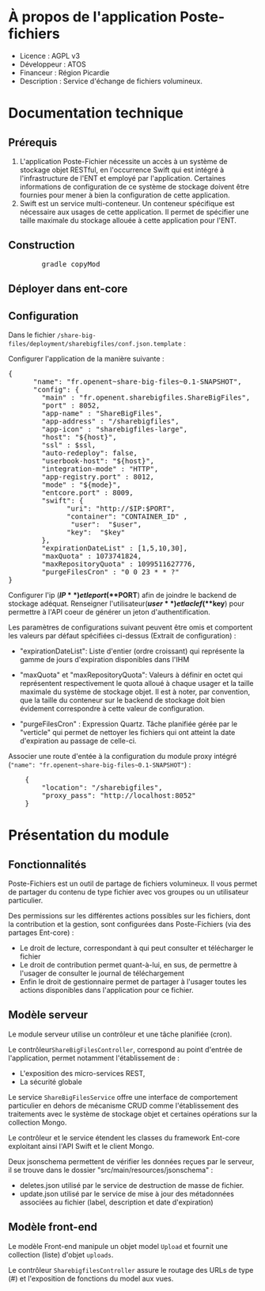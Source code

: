 # À propos de l'application Poste-fichiers

* Licence : AGPL v3
* Développeur : ATOS
* Financeur : Région Picardie
* Description : Service d'échange de fichiers volumineux.

# Documentation technique

## Prérequis

 1. L'application Poste-Fichier nécessite un accès à un système de stockage objet RESTful, en l'occurrence Swift qui est intégré à l'infrastructure de l'ENT et employé par l'application. Certaines informations de configuration de ce système de stockage doivent être fournies pour mener à bien la configuration de cette application.
 2. Swift est un service multi-conteneur. Un conteneur spécifique est nécessaire aux usages de cette application. Il permet de spécifier une taille maximale du stockage allouée à cette application pour l'ENT.

## Construction

<pre>
		gradle copyMod
</pre>

## Déployer dans ent-core


## Configuration

Dans le fichier `/share-big-files/deployment/sharebigfiles/conf.json.template` :

Configurer l'application de la manière suivante :
<pre>
{
      "name": "fr.openent~share-big-files~0.1-SNAPSHOT",
      "config": {
        "main" : "fr.openent.sharebigfiles.ShareBigFiles",
        "port" : 8052,
        "app-name" : "ShareBigFiles",
    	"app-address" : "/sharebigfiles",
    	"app-icon" : "sharebigfiles-large",
        "host": "${host}",
        "ssl" : $ssl,
        "auto-redeploy": false,
        "userbook-host": "${host}",
        "integration-mode" : "HTTP",
        "app-registry.port" : 8012,
        "mode" : "${mode}",
        "entcore.port" : 8009,
        "swift": {
              "uri": "http://$IP:$PORT",
              "container": "CONTAINER_ID" ,
               "user":  "$user",
              "key":  "$key"
        },
        "expirationDateList" : [1,5,10,30],
        "maxQuota" : 1073741824,
        "maxRepositoryQuota" : 1099511627776,
        "purgeFilesCron" : "0 0 23 * * ?"
}
</pre>
Configurer l'ip (**$IP**) et le port (**$PORT**) afin de joindre le backend de stockage adéquat. Renseigner l'utilisateur(**$user**) et la clef(**$key**) pour permettre à l'API coeur de générer un jeton d'authentification.

Les paramètres de configurations suivant peuvent être omis et comportent les valeurs par défaut spécifiées ci-dessus (Extrait de configuration) :
 - "expirationDateList": Liste d'entier (ordre croissant) qui représente la gamme de jours d'expiration disponibles dans l'IHM

 - "maxQuota" et "maxRepositoryQuota": Valeurs à définir en octet qui représentent respectivement le quota alloué à chaque usager et la taille maximale du système de stockage objet. Il est à noter, par convention, que la taille du conteneur sur le backend de stockage doit bien évidement correspondre à cette valeur de configuration.

 - "purgeFilesCron" : Expression Quartz. Tâche planifiée gérée par le "verticle" qui permet de nettoyer les fichiers qui ont atteint la date d'expiration au passage de celle-ci.

Associer une route d'entée à la configuration du module proxy intégré (`"name": "fr.openent~share-big-files~0.1-SNAPSHOT"`) :
<pre>
	{
		"location": "/sharebigfiles",
		"proxy_pass": "http://localhost:8052"
	}
</pre>



# Présentation du module

## Fonctionnalités

Poste-Fichiers est un outil de partage de fichiers volumineux.
Il vous permet de partager du contenu de type fichier avec vos groupes ou un utilisateur particulier.

Des permissions sur les différentes actions possibles sur les fichiers, dont la contribution et la gestion, sont configurées dans Poste-Fichiers (via des partages Ent-core) :

 - Le droit de lecture, correspondant à qui peut consulter et télécharger le fichier
 - Le droit de contribution permet quant-à-lui, en sus, de permettre à
   l'usager de consulter le journal de téléchargement
 - Enfin le droit de gestionnaire permet de partager à l'usager toutes
              les actions disponibles dans l'application pour ce fichier.

## Modèle serveur

Le module serveur utilise un contrôleur et une tâche planifiée (cron).

Le contrôleur`ShareBigFilesController`, correspond au point d'entrée de l'application, permet notamment l'établissement de :
 * L'exposition des micro-services REST,
 * La sécurité globale

Le service `ShareBigFilesService` offre une interface de comportement particulier en dehors de mécanisme CRUD comme l'établissement des traitements avec le système de stockage objet et certaines opérations sur la collection Mongo.

Le contrôleur et le service étendent les classes du framework Ent-core exploitant ainsi l'API Swift et le client Mongo.

Deux jsonschema permettent de vérifier les données reçues par le serveur, il se trouve dans le dossier "src/main/resources/jsonschema" :

 - deletes.json utilisé par le service de destruction de masse de fichier.
 - update.json utilisé par le service de mise à jour des métadonnées associées au fichier (label, description et date d'expiration)

## Modèle front-end

Le modèle Front-end manipule un objet model `Upload` et fournit une collection (liste) d'objet `uploads`.

Le contrôleur `SharebigfilesController` assure le routage des URLs de type (#)  et l'exposition de fonctions du model aux vues.

